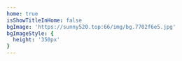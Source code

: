```yaml
---
home: true
isShowTitleInHome: false
bgImage: 'https://sunny520.top:66/img/bg.7702f6e5.jpg'
bgImageStyle: {
  height: '350px'
}
---
```

